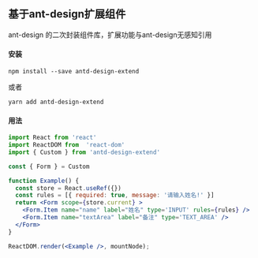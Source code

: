 ## 基于ant-design扩展组件
ant-design 的二次封装组件库，扩展功能与ant-design无感知引用

#### 安装
```
npm install --save antd-design-extend
```
或者
```
yarn add antd-design-extend
```

#### 用法
```jsx
import React from 'react'
import ReactDOM from  'react-dom'
import { Custom } from 'antd-design-extend'

const { Form } = Custom

function Example() {
  const store = React.useRef({})
  const rules = [{ required: true, message: '请输入姓名!' }]
  return <Form scope={store.current} >
    <Form.Item name="name" label="姓名" type='INPUT' rules={rules} />
    <Form.Item name="textArea" label="备注" type='TEXT_AREA' />
  </Form>
}

ReactDOM.render(<Example />, mountNode);

```
